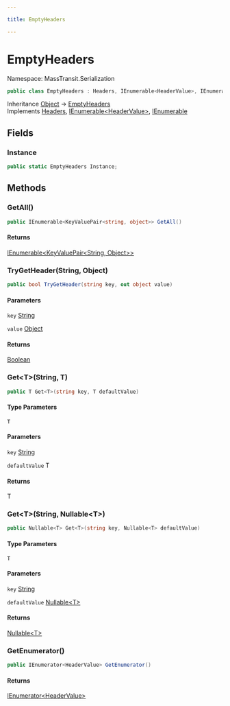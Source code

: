 ```yaml
---

title: EmptyHeaders

---
```


# EmptyHeaders

Namespace: MassTransit.Serialization

```csharp
public class EmptyHeaders : Headers, IEnumerable<HeaderValue>, IEnumerable
```

Inheritance [Object](https://learn.microsoft.com/en-us/dotnet/api/system.object) → [EmptyHeaders](../masstransit-serialization/emptyheaders)<br/>
Implements [Headers](../masstransit/headers), [IEnumerable\<HeaderValue\>](https://learn.microsoft.com/en-us/dotnet/api/system.collections.generic.ienumerable-1), [IEnumerable](https://learn.microsoft.com/en-us/dotnet/api/system.collections.ienumerable)

## Fields

### **Instance**

```csharp
public static EmptyHeaders Instance;
```

## Methods

### **GetAll()**

```csharp
public IEnumerable<KeyValuePair<string, object>> GetAll()
```

#### Returns

[IEnumerable\<KeyValuePair\<String, Object\>\>](https://learn.microsoft.com/en-us/dotnet/api/system.collections.generic.ienumerable-1)<br/>

### **TryGetHeader(String, Object)**

```csharp
public bool TryGetHeader(string key, out object value)
```

#### Parameters

`key` [String](https://learn.microsoft.com/en-us/dotnet/api/system.string)<br/>

`value` [Object](https://learn.microsoft.com/en-us/dotnet/api/system.object)<br/>

#### Returns

[Boolean](https://learn.microsoft.com/en-us/dotnet/api/system.boolean)<br/>

### **Get\<T\>(String, T)**

```csharp
public T Get<T>(string key, T defaultValue)
```

#### Type Parameters

`T`<br/>

#### Parameters

`key` [String](https://learn.microsoft.com/en-us/dotnet/api/system.string)<br/>

`defaultValue` T<br/>

#### Returns

T<br/>

### **Get\<T\>(String, Nullable\<T\>)**

```csharp
public Nullable<T> Get<T>(string key, Nullable<T> defaultValue)
```

#### Type Parameters

`T`<br/>

#### Parameters

`key` [String](https://learn.microsoft.com/en-us/dotnet/api/system.string)<br/>

`defaultValue` [Nullable\<T\>](https://learn.microsoft.com/en-us/dotnet/api/system.nullable-1)<br/>

#### Returns

[Nullable\<T\>](https://learn.microsoft.com/en-us/dotnet/api/system.nullable-1)<br/>

### **GetEnumerator()**

```csharp
public IEnumerator<HeaderValue> GetEnumerator()
```

#### Returns

[IEnumerator\<HeaderValue\>](https://learn.microsoft.com/en-us/dotnet/api/system.collections.generic.ienumerator-1)<br/>
